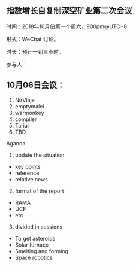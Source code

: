 ## 指数增长自复制深空矿业第二次会议

时间：2018年10月份第一个周六，900pm@UTC+8

形式：WeChat 讨论。

时长：预计一到三小时。

参与人：

## 10月06日会议：
1. NirViaje
2. emptymalei
3. warmonkey
4. compiler
5. Tarial
6. TBD

Aganda:

1. update the situation
 * key points
 * reference
 * relative news
2. format of the report
 * RAMA
 * UCF
 * etc
3. divided in sessions
 * Target asteroids
 * Solar furnace
 * Smelting and forming
 * Space robotics

